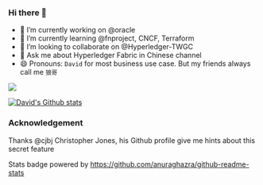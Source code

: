 ### Hi there 👋

<!--
**davidkhala/davidkhala** is a ✨ _special_ ✨ repository because its `README.md` (this file) appears on your GitHub profile.

Here are some ideas to get you started:
- 📫 How to reach me: david-khala@hotmail.com
- 🤔 I’m looking for help with ...
- ⚡ Fun fact: 许愿门
-->

- 🔭 I’m currently working on @oracle
- 🌱 I’m currently learning @fnproject, CNCF, Terraform
- 👯 I’m looking to collaborate on @Hyperledger-TWGC
- 💬 Ask me about Hyperledger Fabric in Chinese channel
- 😄 Pronouns: `David` for most business use case. But my friends always call me `狼哥`

[![](https://github-readme-stats.vercel.app/api/top-langs/?username=davidkhala&layout=compact)](https://github.com/davidkhala)

[![David's Github stats](https://github-readme-stats.vercel.app/api?username=davidkhala)](https://github.com/davidkhala)




### Acknowledgement
Thanks @cjbj Christopher Jones, his Github profile give me hints about this secret feature

Stats badge powered by https://github.com/anuraghazra/github-readme-stats
